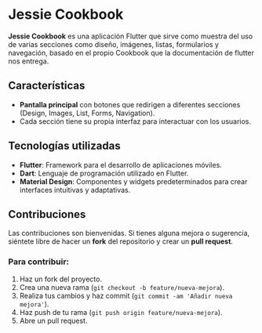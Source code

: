 # Jessie Cookbook

**Jessie Cookbook** es una aplicación Flutter que sirve como muestra del uso de varias secciones como diseño, imágenes, listas, formularios y navegación, basado en el propio Cookbook que la documentación de flutter nos entrega.

## Características

- **Pantalla principal** con botones que redirigen a diferentes secciones (Design, Images, List, Forms, Navigation).
- Cada sección tiene su propia interfaz para interactuar con los usuarios.

## Tecnologías utilizadas

- **Flutter**: Framework para el desarrollo de aplicaciones móviles.
- **Dart**: Lenguaje de programación utilizado en Flutter.
- **Material Design**: Componentes y widgets predeterminados para crear interfaces intuitivas y adaptativas.

## Contribuciones

Las contribuciones son bienvenidas. Si tienes alguna mejora o sugerencia, siéntete libre de hacer un **fork** del repositorio y crear un **pull request**.

### Para contribuir:

1. Haz un fork del proyecto.
2. Crea una nueva rama (`git checkout -b feature/nueva-mejora`).
3. Realiza tus cambios y haz commit (`git commit -am 'Añadir nueva mejora'`).
4. Haz push de tu rama (`git push origin feature/nueva-mejora`).
5. Abre un pull request.

